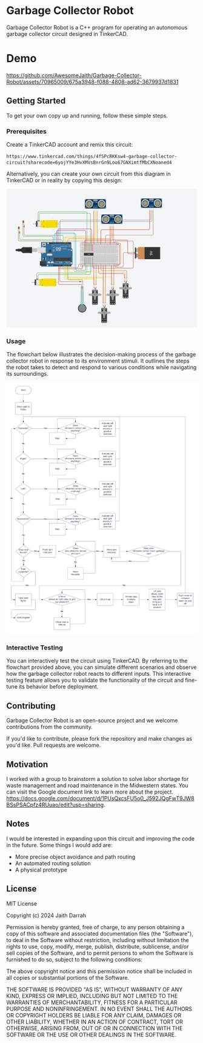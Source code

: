 # Garbage Collector Robot

Garbage Collector Robot is a C++ program for operating an autonomous garbage collector circuit designed in TinkerCAD.

# Demo

https://github.com/AwesomeJaith/Garbage-Collector-Robot/assets/70965009/675a3948-f088-4808-ad62-3679937d1831

## Getting Started

To get your own copy up and running, follow these simple steps.

### Prerequisites

Create a TinkerCAD account and remix this circuit:
```
https://www.tinkercad.com/things/4fSPcRKKsw4-garbage-collector-circuit?sharecode=6yojYYe3HvXMVsBnrGn9Loo67GNXimtfMbCXNoaned4
```

Alternatively, you can create your own circuit from this diagram in TinkerCAD or in reality by copying this design:

![Image of the garbage collector circuit design](https://github.com/AwesomeJaith/Garbage-Collector-Robot/blob/main/garbage-collector-circuit.png)
   
### Usage

The flowchart below illustrates the decision-making process of the garbage collector robot in response to its environment stimuli. It outlines the steps the robot takes to detect and respond to various conditions while navigating its surroundings.

![Garbage collector algorithm flowchart](https://github.com/AwesomeJaith/Garbage-Collector-Robot/blob/main/garbage-collector-flowchart.png)

### Interactive Testing
You can interactively test the circuit using TinkerCAD. By referring to the flowchart provided above, you can simulate different scenarios and observe how the garbage collector robot reacts to different inputs. This interactive testing feature allows you to validate the functionality of the circuit and fine-tune its behavior before deployment.

## Contributing

Garbage Collector Robot is an open-source project and we welcome contributions from the community.

If you'd like to contribute, please fork the repository and make changes as you'd like. Pull requests are welcome.

## Motivation

I worked with a group to brainstorm a solution to solve labor shortage for waste management and road maintenance in the Midwestern states. You can visit the Google document link to learn more about the project. https://docs.google.com/document/d/1PUsQxcsFU5o0_J592JQgFwT9JW8BSsPSACpfz4RUuao/edit?usp=sharing.

## Notes

I would be interested in expanding upon this circuit and improving the code in the future. Some things I would add are:
* More precise object avoidance and path routing
* An automated routing solution
* A physical prototype

## License

MIT License

Copyright (c) 2024 Jaith Darrah

Permission is hereby granted, free of charge, to any person obtaining a copy
of this software and associated documentation files (the "Software"), to deal
in the Software without restriction, including without limitation the rights
to use, copy, modify, merge, publish, distribute, sublicense, and/or sell
copies of the Software, and to permit persons to whom the Software is
furnished to do so, subject to the following conditions:

The above copyright notice and this permission notice shall be included in all
copies or substantial portions of the Software.

THE SOFTWARE IS PROVIDED "AS IS", WITHOUT WARRANTY OF ANY KIND, EXPRESS OR
IMPLIED, INCLUDING BUT NOT LIMITED TO THE WARRANTIES OF MERCHANTABILITY,
FITNESS FOR A PARTICULAR PURPOSE AND NONINFRINGEMENT. IN NO EVENT SHALL THE
AUTHORS OR COPYRIGHT HOLDERS BE LIABLE FOR ANY CLAIM, DAMAGES OR OTHER
LIABILITY, WHETHER IN AN ACTION OF CONTRACT, TORT OR OTHERWISE, ARISING FROM,
OUT OF OR IN CONNECTION WITH THE SOFTWARE OR THE USE OR OTHER DEALINGS IN THE
SOFTWARE.
